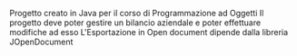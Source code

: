 Progetto creato in Java per il corso di Programmazione ad Oggetti
Il progetto deve poter gestire un bilancio aziendale e poter effettuare modifiche ad esso
L'Esportazione in Open document dipende dalla libreria JOpenDocument
